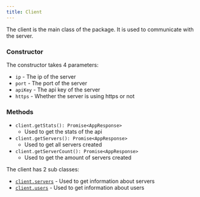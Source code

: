 ```yaml
---
title: Client
---
```

The client is the main class of the package. It is used to communicate with the server.

### Constructor
The constructor takes 4 parameters:
- `ip` - The ip of the server
- `port` - The port of the server
- `apiKey` - The api key of the server
- `https` - Whether the server is using https or not

### Methods
- `client.getStats(): Promise<AppResponse>`
  - Used to get the stats of the api
- `client.getServers(): Promise<AppResponse>` 
  - Used to get all servers created
- `client.getServerCount(): Promise<AppResponse>` 
  - Used to get the amount of servers created

The client has 2 sub classes:
- [`client.servers`](/mcss-js/servers/methods/) - Used to get information about servers
- [`client.users`](/mcss-js/users/methods/) - Used to get information about users